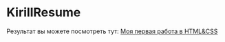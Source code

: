 # KirillResume
Результат вы можете посмотреть тут:
[Моя первая работа в HTML&CSS](https://kerikkerik.github.io/resume/)
